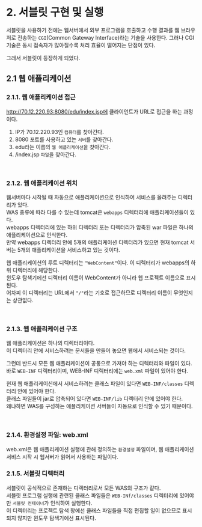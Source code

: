 # 2. 서블릿 구현 및 실행
서블릿을 사용하기 전에는 웹서버에서 외부 프로그램을 호출하고 수행 결과를 웹 브라우저로 전송하는 `CGI`(Common Gateway Interface)라는 기술을 사용한다.
그러나 CGI 기술은 동시 접속자가 많아질수록 처리 효율이 떨어지는 단점이 있다.

그래서 서블릿이 등장하게 되었다.

## 2.1 웹 애플리케이션
### 2.1.1. 웹 애플리케이션 접근
http://70.12.220.93:8080/edu/index.jsp에 클라이언트가 URL로 접근을 하는 과정이다.

1. IP가 70.12.220.93인 `컴퓨터`를 찾아간다.
2. 8080 포트를 사용하고 있는 `서버`를 찾아간다.
3. edu라는 이름의 `웹 애플리케이션`을 찾아간다.
4. /index.jsp `파일`을 찾아간다.

<br/>

### 2.1.2. 웹 애플리케이션 위치
웹서버마다 시작될 때 자동으로 애플리케이션으로 인식하여 서비스를 올려주는 디렉터리가 있다.  
WAS 종류에 따라 다를 수 있는데 tomcat은 `webapps` 디렉터리에 애플리케이션들이 있다.  
webapps 디렉터리에 있는 하위 디렉터리 또는 디렉터리가 압축된 war 파일은 하나의 애플리케이션으로 인식한다.  
만약 webapps 디렉터리 안에 5개의 애플리케이션 디렉터리가 있으면 현재 tomcat 서버는 5개의 애플리케이션을 서비스하고 있는 것이다.

웹 애플리케이션의 루트 디렉터리는 `"WebContent"`이다. 이 디렉터리가 webapps의 하위 디렉터리에 해당한다.  
윈도우 탐색기에선 디렉터리 이름이 WebContent가 아니라 웹 프로젝트 이름으로 표시된다.  
어차피 이 디렉터리는 URL에서 `"/"`라는 기호로 접근하므로 디렉터리 이름이 무엇인지는 상관없다.

<br/>

### 2.1.3. 웹 애플리케이션 구조
웹 애플리케이션은 하나의 디렉터리이다.  
이 디렉터리 안에 서비스하려는 문서들을 만들어 놓으면 웹에서 서비스되는 것이다.

그런데 반드시 모든 웹 애플리케이션이 공통으로 가져야 하는 디렉터리와 파일이 있다.  
바로 `WEB-INF` 디렉터리이며, WEB-INF 디렉터리에는 `web.xml` 파일이 있어야 한다.

현재 웹 애플리케이션에서 서비스하려는 클래스 파일이 있다면 `WEB-INF/classes` 디렉터리 안에 있어야 한다.  
클래스 파일들이 jar로 압축되어 있다면 `WEB-INF/lib` 디렉터리 안에 있어야 한다.  
왜냐하면 WAS를 구성하는 애플리케이션 서버들이 자동으로 인식할 수 있기 때문이다.

<br/>

### 2.1.4. 환경설정 파일: web.xml
web.xml은 웹 애플리케이션 실행에 관해 정의하는 `환경설정` 파일이며, 웹 애플리케이션 서비스 시작 시 웹서버가 읽어서 사용하는 파일이다.  

### 2.1.5. 서블릿 디렉터리
서블릿이 공식적으로 존재하는 디렉터리로서 모든 WAS의 구조가 같다.  
서블릿 프로그램 실행에 관련된 클래스 파일들은 `WEB-INf/classes` 디렉터리에 있어야만 `서블릿 컨테이너`가 인식하여 실행한다.  
이 디렉터리는 프로젝트 탐색 창에선 클래스 파일들을 직접 편집할 일이 없으므로 표시되지 않지만 윈도우 탐색기에선 표시된다.
